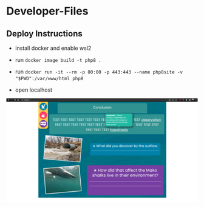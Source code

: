 # Developer-Files

## Deploy Instructions

- install docker and enable wsl2

- run `docker image build -t php8 .`

- run `docker run -it --rm -p 80:80 -p 443:443 --name php8site -v "$PWD":/var/www/html php8`

- open localhost

<img src="/images/screenshot-definition-popover.png">